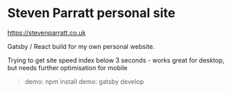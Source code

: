 # Steven Parratt personal site

https://stevenparratt.co.uk

Gatsby / React build for my own personal website. 

Trying to get site speed index below 3 seconds - works great for desktop, but needs further optimisation for mobile

> demo: npm install
> demo: gatsby develop
